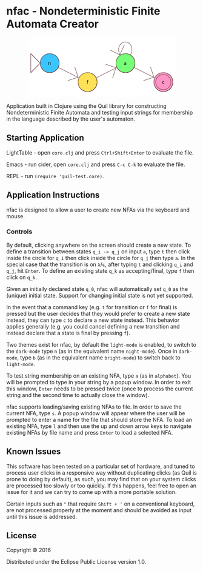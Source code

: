 # nfac - Nondeterministic Finite Automata Creator
<p align="center">
  <img width="389" height="155" src="https://github.com/E-A-Griffin/DFAC/blob/master/NFA-Logo.png">
</p>
Application built in Clojure using the Quil library for constructing Nondeterministic Finite Automata and testing input strings for membership in the language described by the user's automaton.

## Starting Application

LightTable - open `core.clj` and press `Ctrl+Shift+Enter` to evaluate the file.

Emacs - run cider, open `core.clj` and press `C-c C-k` to evaluate the file.

REPL - run `(require 'quil-test.core)`.

## Application Instructions

nfac is designed to allow a user to create new NFAs via the keyboard and mouse. 

### Controls

By default, clicking anywhere on the screen should create a new state. To define a transition between states `q_i -> q_j` on input `a`, type `t` then click inside the circle for `q_i` then click inside the circle for `q_j` then type `a`. In the special case that the transition is on `λ`/`ϵ`, after typing `t` and clicking `q_i` and `q_j`, hit `Enter`. To define an existing state `q_k` as accepting/final, type `f` then click on `q_k`.

Given an initially declared state `q_0`, nfac will automatically set `q_0` as the (unique) initial state. Support for changing initial state is not yet supported.

In the event that a command key (e.g. `t` for transition or `f` for final) is pressed but the user decides that they would prefer to create a new state instead, they can type `c` to declare a new state instead. This behavior applies generally (e.g. you could cancel defining a new transition and instead declare that a state is final by pressing `f`).

Two themes exist for nfac, by default the `light-mode` is enabled, to switch to the `dark-mode` type `n` (as in the equivalent name `night-mode`). Once in `dark-mode`, type `b` (as in the equivalent name `bright-mode`) to switch back to `light-mode`.

To test string membership on an existing NFA, type `a` (as in `alphabet`). You will be prompted to type in your string by a popup window. In order to exit this window, `Enter` needs to be pressed twice (once to process the current string and the second time to actually close the window).

nfac supports loading/saving existing NFAs to file. In order to save the current NFA, type `s`. A popup window will appear where the user will be prompted to enter a name for the file that should store the NFA. To load an existing NFA, type `l` and then use the up and down arrow keys to navigate existing NFAs by file name and press `Enter` to load a selected NFA.

## Known Issues

This software has been tested on a particular set of hardware, and tuned to process user clicks in a responsive way without duplicating clicks (as Quil is prone to doing by default), as such, you may find that on your system clicks are processed too slowly or too quickly. If this happens, feel free to open an issue for it and we can try to come up with a more portable solution.

Certain inputs such as `"` that require `Shift + '` on a conventional keyboard, are not processed properly at the moment and should be avoided as input until this issue is addressed.

## License

Copyright © 2016

Distributed under the Eclipse Public License version 1.0.

